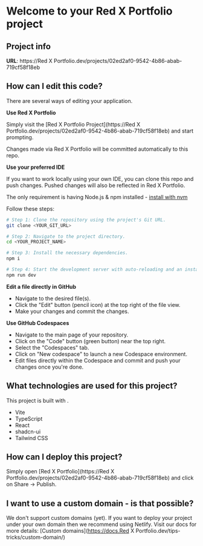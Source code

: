 # Welcome to your Red X Portfolio project

## Project info

**URL**: https://Red X Portfolio.dev/projects/02ed2af0-9542-4b86-abab-719cf58f18eb

## How can I edit this code?

There are several ways of editing your application.

**Use Red X Portfolio**

Simply visit the [Red X Portfolio Project](https://Red X Portfolio.dev/projects/02ed2af0-9542-4b86-abab-719cf58f18eb) and start prompting.

Changes made via Red X Portfolio will be committed automatically to this repo.

**Use your preferred IDE**

If you want to work locally using your own IDE, you can clone this repo and push changes. Pushed changes will also be reflected in Red X Portfolio.

The only requirement is having Node.js & npm installed - [install with nvm](https://github.com/nvm-sh/nvm#installing-and-updating)

Follow these steps:

```sh
# Step 1: Clone the repository using the project's Git URL.
git clone <YOUR_GIT_URL>

# Step 2: Navigate to the project directory.
cd <YOUR_PROJECT_NAME>

# Step 3: Install the necessary dependencies.
npm i

# Step 4: Start the development server with auto-reloading and an instant preview.
npm run dev
```

**Edit a file directly in GitHub**

- Navigate to the desired file(s).
- Click the "Edit" button (pencil icon) at the top right of the file view.
- Make your changes and commit the changes.

**Use GitHub Codespaces**

- Navigate to the main page of your repository.
- Click on the "Code" button (green button) near the top right.
- Select the "Codespaces" tab.
- Click on "New codespace" to launch a new Codespace environment.
- Edit files directly within the Codespace and commit and push your changes once you're done.

## What technologies are used for this project?

This project is built with .

- Vite
- TypeScript
- React
- shadcn-ui
- Tailwind CSS

## How can I deploy this project?

Simply open [Red X Portfolio](https://Red X Portfolio.dev/projects/02ed2af0-9542-4b86-abab-719cf58f18eb) and click on Share -> Publish.

## I want to use a custom domain - is that possible?

We don't support custom domains (yet). If you want to deploy your project under your own domain then we recommend using Netlify. Visit our docs for more details: [Custom domains](https://docs.Red X Portfolio.dev/tips-tricks/custom-domain/)
